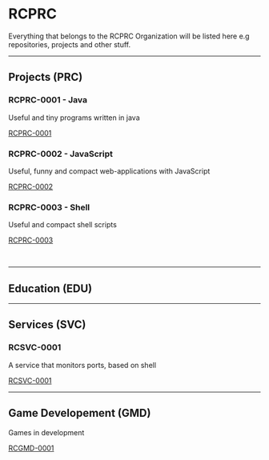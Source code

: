 # RCPRC
Everything that belongs to the RCPRC Organization will be listed here e.g repositories, projects and other stuff.

---

## Projects (PRC)

### RCPRC-0001 - Java
Useful and tiny programs written in java

[RCPRC-0001](https://github.com/RCPRC/RCPRC-0001)

### RCPRC-0002 - JavaScript
Useful, funny and compact web-applications with JavaScript

[RCPRC-0002](https://github.com/RCPRC/RCPRC-0002)

### RCPRC-0003 - Shell
Useful and compact shell scripts

[RCPRC-0003](https://github.com/RCPRC/RCPRC-0003)

<br>

---

## Education (EDU)

---

## Services (SVC)

### RCSVC-0001
A service that monitors ports, based on shell

[RCSVC-0001](https://github.com/RCPRC/RCSVC-0001)

---

## Game Developement (GMD)
Games in development

[RCGMD-0001](https://github.com/RCPRC/RCGMD-0001)
